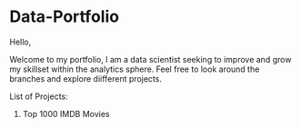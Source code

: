 # Data-Portfolio

Hello,

Welcome to my portfolio, I am a data scientist seeking to improve and grow my skillset within the analytics sphere.
Feel free to look around the branches and explore diifferent projects.

List of Projects:
1. Top 1000 IMDB Movies
